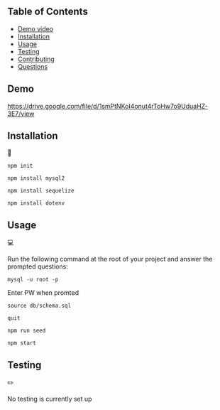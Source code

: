 ## Table of Contents
- [Demo video](#demo)
- [Installation](#installation)
- [Usage](#usage)
- [Testing](#testing)
- [Contributing](#contributing)
- [Questions](#questions)

## Demo
https://drive.google.com/file/d/1smPtNKoI4onut4rToHw7o9UduaHZ-3E7/view

## Installation
💾   
  
`npm init`

`npm install mysql2`

`npm install sequelize`

`npm install dotenv`
  
## Usage
💻   
  
Run the following command at the root of your project and answer the prompted questions:

`mysql -u root -p`

Enter PW when promted

`source db/schema.sql`

`quit`

`npm run seed`
  
`npm start`

## Testing
✏️

No testing is currently set up
